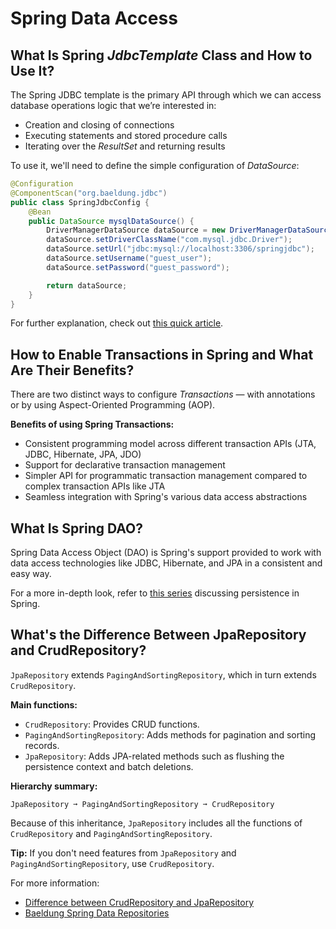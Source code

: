 # Spring Data Access

## What Is Spring _JdbcTemplate_ Class and How to Use It?

The Spring JDBC template is the primary API through which we can access database operations logic that we’re interested in:

- Creation and closing of connections
- Executing statements and stored procedure calls
- Iterating over the _ResultSet_ and returning results

To use it, we'll need to define the simple configuration of _DataSource_:

```java
@Configuration
@ComponentScan("org.baeldung.jdbc")
public class SpringJdbcConfig {
    @Bean
    public DataSource mysqlDataSource() {
        DriverManagerDataSource dataSource = new DriverManagerDataSource();
        dataSource.setDriverClassName("com.mysql.jdbc.Driver");
        dataSource.setUrl("jdbc:mysql://localhost:3306/springjdbc");
        dataSource.setUsername("guest_user");
        dataSource.setPassword("guest_password");

        return dataSource;
    }
}
```

For further explanation, check out [this quick article](https://www.baeldung.com/spring-jdbc-jdbctemplate).

## How to Enable Transactions in Spring and What Are Their Benefits?

There are two distinct ways to configure _Transactions_ — with annotations or by using Aspect-Oriented Programming (AOP).

**Benefits of using Spring Transactions:**

- Consistent programming model across different transaction APIs (JTA, JDBC, Hibernate, JPA, JDO)
- Support for declarative transaction management
- Simpler API for programmatic transaction management compared to complex transaction APIs like JTA
- Seamless integration with Spring's various data access abstractions

## What Is Spring DAO?

Spring Data Access Object (DAO) is Spring's support provided to work with data access technologies like JDBC, Hibernate, and JPA in a consistent and easy way.

For a more in-depth look, refer to [this series](https://www.baeldung.com/persistence-with-spring-series/) discussing persistence in Spring.

## What's the Difference Between JpaRepository and CrudRepository?

`JpaRepository` extends `PagingAndSortingRepository`, which in turn extends `CrudRepository`.

**Main functions:**

- `CrudRepository`: Provides CRUD functions.
- `PagingAndSortingRepository`: Adds methods for pagination and sorting records.
- `JpaRepository`: Adds JPA-related methods such as flushing the persistence context and batch deletions.

**Hierarchy summary:**

```text
JpaRepository ➞ PagingAndSortingRepository ➞ CrudRepository
```

Because of this inheritance, `JpaRepository` includes all the functions of `CrudRepository` and `PagingAndSortingRepository`.

**Tip:** If you don't need features from `JpaRepository` and `PagingAndSortingRepository`, use `CrudRepository`.

For more information:

- [Difference between CrudRepository and JpaRepository](https://www.tutorialspoint.com/difference-between-crudrepository-and-jparepository-in-java)
- [Baeldung Spring Data Repositories](https://www.baeldung.com/spring-data-repositories)

